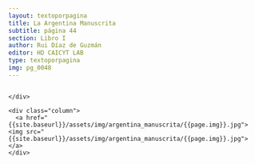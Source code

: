 ```yaml
---
layout: textoporpagina
title: La Argentina Manuscrita
subtitle: página 44
section: Libro I
author: Rui Díaz de Guzmán
editor: HD CAICYT LAB
type: textoporpagina
img: pg_0048
---
```


<div class="row">
    <div class="column">


    </div>

    <div class="column">
      <a href="{{site.baseurl}}/assets/img/argentina_manuscrita/{{page.img}}.jpg"><img src="{{site.baseurl}}/assets/img/argentina_manuscrita/{{page.img}}.jpg"></a>
    </div>
</div>